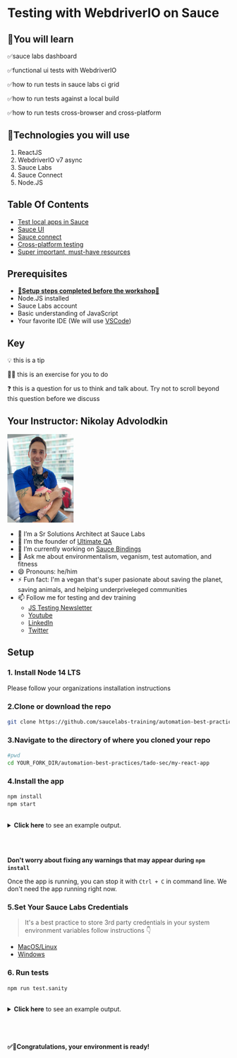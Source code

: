 # Testing with WebdriverIO on Sauce

## 🧠You will learn

✅sauce labs dashboard

✅functional ui tests with WebdriverIO

✅how to run tests in sauce labs ci grid

✅how to run tests against a local build

✅how to run tests cross-browser and cross-platform

## 🔧Technologies you will use

1. ReactJS
2. WebdriverIO v7 async
3. Sauce Labs
4. Sauce Connect
5. Node.JS

## Table Of Contents

- [Test local apps in Sauce](/my-react-app/solution/docs/LOCAL-SAUCE-TESTS.md)
- [Sauce UI](https://accounts.saucelabs.com/am/XUI/#login/)
- [Sauce connect](https://docs.saucelabs.com/secure-connections/sauce-connect/)
- [Cross-platform testing](./my-react-app/solution/docs/CROSS-PLATFORM.md)
- [Super important, must-have resources]()

## Prerequisites

- **[🚨Setup steps completed before the workshop🚨](#setup)**
- Node.JS installed
- Sauce Labs account
- Basic understanding of JavaScript
- Your favorite IDE (We will use [VSCode](https://code.visualstudio.com/Download))

## Key

💡 this is a tip

🏋️‍♀️ this is an exercise for you to do

❓ this is a question for us to think and talk about. Try not to scroll beyond this question before we discuss

## Your Instructor: Nikolay Advolodkin

<img src="./../graphics/me-and-mia.jpg" alt="me" width="150"/>

- 🏢 I’m a Sr Solutions Architect at Sauce Labs
- 🔭 I’m the founder of [Ultimate QA](https://ultimateqa.com/)
- 🌱 I’m currently working on [Sauce Bindings](https://github.com/saucelabs/sauce_bindings)
- 💬 Ask me about environmentalism, veganism, test automation, and fitness
- 😄 Pronouns: he/him
- ⚡ Fun fact: I'm a vegan that's super pasionate about saving the planet, saving animals, and helping underpriveleged communities
- 📫 Follow me for testing and dev training
  - [JS Testing Newsletter](https://ultimateqa.ck.page/js-testing-tips)
  - [Youtube](https://youtube.com/ultimateqa)
  - [LinkedIn](https://www.linkedin.com/in/nikolayadvolodkin/)
  - [Twitter](https://twitter.com/Nikolay_A00)

## Setup

### 1. Install Node 14 LTS

Please follow your organizations installation instructions

### 2.Clone or download the repo

```bash
git clone https://github.com/saucelabs-training/automation-best-practices
```

### 3.Navigate to the directory of where you cloned your repo

```bash
#pwd
cd YOUR_FORK_DIR/automation-best-practices/tado-sec/my-react-app
```

### 4.Install the app

```bash
npm install
npm start
```

<br/>
<details>
  <summary>
    <strong>Click here</strong> to see an example output.
  </summary>

  <code>

    Compiled successfully!

    You can now view my-react-app in the browser.

      Local:            http://localhost:3000
      On Your Network:  http://172.20.10.2:3000

    Note that the development build is not optimized.
    To create a production build, use npm run build.

  </code>
</details>

<br/><br/>

**Don't worry about fixing any warnings that may appear during `npm install`**

Once the app is running, you can stop it with `Ctrl + C` in command line. We don't need the app running right now.

### 5.Set Your Sauce Labs Credentials

> It's a best practice to store 3rd party credentials in your
> system environment variables follow instructions 👇

- [MacOS/Linux](https://docs.saucelabs.com/basics/environment-variables/#setting-up-environment-variables-on-macos-and-linux-systems)
- [Windows](https://docs.saucelabs.com/basics/environment-variables/#setting-up-environment-variables-on-windows-systems)

### 6. Run tests

```bash
npm run test.sanity
```

<br/>
<details>
  <summary>
    <strong>Click here</strong> to see an example output.
  </summary>

  <code>

    wdio run test/configs/wdio.sanity.conf.js

    Execution of 1 workers started at 2022-01-28T19:20:01.341Z

    [0-0] RUNNING in chrome - /test/specs/sanity.spec.js
    [0-0] PASSED in chrome - /test/specs/sanity.spec.js

  </code>
</details>

<br/><br/>

#### ✅👏Congratulations, your environment is ready!

